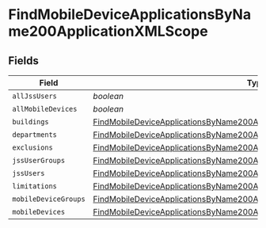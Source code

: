# FindMobileDeviceApplicationsByName200ApplicationXMLScope


## Fields

| Field                                                                                                                                                                                 | Type                                                                                                                                                                                  | Required                                                                                                                                                                              | Description                                                                                                                                                                           |
| ------------------------------------------------------------------------------------------------------------------------------------------------------------------------------------- | ------------------------------------------------------------------------------------------------------------------------------------------------------------------------------------- | ------------------------------------------------------------------------------------------------------------------------------------------------------------------------------------- | ------------------------------------------------------------------------------------------------------------------------------------------------------------------------------------- |
| `allJssUsers`                                                                                                                                                                         | *boolean*                                                                                                                                                                             | :heavy_minus_sign:                                                                                                                                                                    | N/A                                                                                                                                                                                   |
| `allMobileDevices`                                                                                                                                                                    | *boolean*                                                                                                                                                                             | :heavy_minus_sign:                                                                                                                                                                    | N/A                                                                                                                                                                                   |
| `buildings`                                                                                                                                                                           | [FindMobileDeviceApplicationsByName200ApplicationXMLScopeBuildings](../../models/operations/findmobiledeviceapplicationsbyname200applicationxmlscopebuildings.md)[]                   | :heavy_minus_sign:                                                                                                                                                                    | N/A                                                                                                                                                                                   |
| `departments`                                                                                                                                                                         | [FindMobileDeviceApplicationsByName200ApplicationXMLScopeDepartments](../../models/operations/findmobiledeviceapplicationsbyname200applicationxmlscopedepartments.md)[]               | :heavy_minus_sign:                                                                                                                                                                    | N/A                                                                                                                                                                                   |
| `exclusions`                                                                                                                                                                          | [FindMobileDeviceApplicationsByName200ApplicationXMLScopeExclusions](../../models/operations/findmobiledeviceapplicationsbyname200applicationxmlscopeexclusions.md)                   | :heavy_minus_sign:                                                                                                                                                                    | N/A                                                                                                                                                                                   |
| `jssUserGroups`                                                                                                                                                                       | [FindMobileDeviceApplicationsByName200ApplicationXMLScopeJssUserGroups](../../models/operations/findmobiledeviceapplicationsbyname200applicationxmlscopejssusergroups.md)[]           | :heavy_minus_sign:                                                                                                                                                                    | N/A                                                                                                                                                                                   |
| `jssUsers`                                                                                                                                                                            | [FindMobileDeviceApplicationsByName200ApplicationXMLScopeJssUsers](../../models/operations/findmobiledeviceapplicationsbyname200applicationxmlscopejssusers.md)[]                     | :heavy_minus_sign:                                                                                                                                                                    | N/A                                                                                                                                                                                   |
| `limitations`                                                                                                                                                                         | [FindMobileDeviceApplicationsByName200ApplicationXMLScopeLimitations](../../models/operations/findmobiledeviceapplicationsbyname200applicationxmlscopelimitations.md)                 | :heavy_minus_sign:                                                                                                                                                                    | N/A                                                                                                                                                                                   |
| `mobileDeviceGroups`                                                                                                                                                                  | [FindMobileDeviceApplicationsByName200ApplicationXMLScopeMobileDeviceGroups](../../models/operations/findmobiledeviceapplicationsbyname200applicationxmlscopemobiledevicegroups.md)[] | :heavy_minus_sign:                                                                                                                                                                    | N/A                                                                                                                                                                                   |
| `mobileDevices`                                                                                                                                                                       | [FindMobileDeviceApplicationsByName200ApplicationXMLScopeMobileDevices](../../models/operations/findmobiledeviceapplicationsbyname200applicationxmlscopemobiledevices.md)[]           | :heavy_minus_sign:                                                                                                                                                                    | N/A                                                                                                                                                                                   |